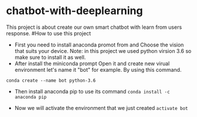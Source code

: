 # chatbot-with-deeplearning
This project is about create our own smart chatbot with learn from users response.
#How to use this project
* First you need to install anaconda promot from and Choose the vision that suits your device.
Note: in this project we used python virsion 3.6 so make sure to install it as well.
* After install the miniconda prompt Open it and create new virual environment let's name it "bot" for example.
By using this command.

`conda create --name bot python-3.6`
<br>
* Then install anaconda pip to use its command
`conda install -c anaconda pip`

* Now we will activate the environment that we just created
`activate bot`
